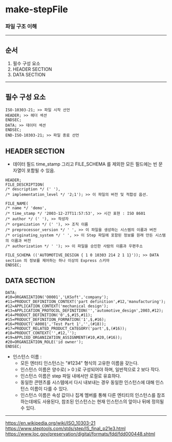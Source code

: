 # make-stepFile
### 파일 구조 이해

---
## 순서
1. 필수 구성 요소
2. HEADER SECTION
3. DATA SECTION
---


## 필수 구성 요소
```
ISO-10303-21; >> 파일 시작 선언
HEADER; >> 헤더 섹션
ENDSEC;
DATA; >> 데이터 섹션
ENDSEC;
END-ISO-10303-21; >> 파일 종료 선언
```


## HEADER SECTION
- 데이터 필드 time_stamp 그리고 FILE_SCHEMA 를 제외한 모든 필드에는 빈 문자열이 포함될 수 있음.
```
HEADER;
FILE_DESCRIPTION(
/* description */ (' '),
/* implementation_level */ '2;1'); >> 이 파일의 버전 및 적합성 옵션.

FILE_NAME(
/* name */ 'demo',
/* time_stamp */ '2003-12-27T11:57:53', >> 시간 표현 : ISO 8601
/* author */ (' '), >> 작성자
/* organization */ (' '), >> 조직 이름
/* preprocessor_version */ ' ', >> 이 파일을 생성하는 시스템의 이름과 버전
/* originating_system */ ' ', >> 이 Step 파일에 포함된 정보를 원래 만든 시스템의 이름과 버전
/* authorization */ ' '); >> 이 파일을 승인한 사람의 이름과 우편주소

FILE_SCHEMA (('AUTOMOTIVE_DESIGN { 1 0 10303 214 2 1 1}')); >> DATA section 의 정보를 제어하는 하나 이상의 Express 스키마
ENDSEC;
```


## DATA SECTION
```
DATA;
#10=ORGANIZATION('O0001','LKSoft','company');
#11=PRODUCT_DEFINITION_CONTEXT('part definition',#12,'manufacturing');
#12=APPLICATION_CONTEXT('mechanical design');
#13=APPLICATION_PROTOCOL_DEFINITION('','automotive_design',2003,#12);
#14=PRODUCT_DEFINITION('0',$,#15,#11);
#15=PRODUCT_DEFINITION_FORMATION('1',$,#16);
#16=PRODUCT('A0001','Test Part 1','',(#18));
#17=PRODUCT_RELATED_PRODUCT_CATEGORY('part',$,(#16));
#18=PRODUCT_CONTEXT('',#12,'');
#19=APPLIED_ORGANIZATION_ASSIGNMENT(#10,#20,(#16));
#20=ORGANIZATION_ROLE('id owner');
ENDSEC;
```
- 인스턴스 이름 : 
  - 모든 엔터티 인스턴스는 "#1234" 형식의 고유한 이름을 갖는다.
  - 인스턴스 이름은 양수로( > 0 )로 구성되어야 하며, 일반적으로 2 보다 작다.
  - 인스턴스 이름은 step 파일 내에서만 로컬로 유효하다.
  - 동일한 콘텐츠를 시스템에서 다시 내보내는 경우 동일한 인스턴스에 대해 인스턴스 이름이 다를 수 있다.
  - 인스턴스 이름은 속성 값이나 집계 멤버를 통해 다른 엔티티의 인스턴스를 참조하는데에도 사용된다, 참조된 인스턴스는 현재 인스턴스의 앞이나 뒤에 정의될 수 있다.

---
<a> https://en.wikipedia.org/wiki/ISO_10303-21  
<a> https://www.steptools.com/stds/step/IS_final_p21e3.html  
<a> https://www.loc.gov/preservation/digital/formats/fdd/fdd000448.shtml  

